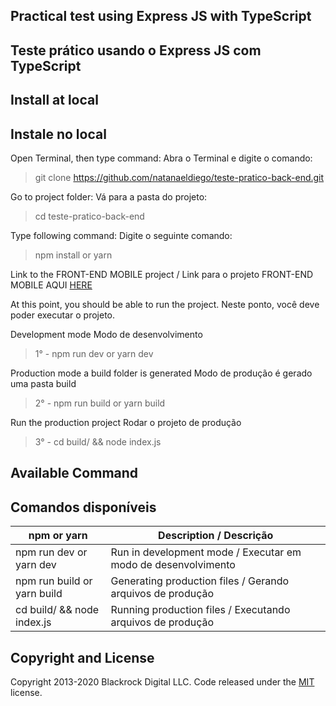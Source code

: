 ## Practical test using Express JS with TypeScript

## Teste prático usando o Express JS com TypeScript

## Install at local

## Instale no local

Open Terminal, then type command:
Abra o Terminal e digite o comando:

> git clone https://github.com/natanaeldiego/teste-pratico-back-end.git

Go to project folder:
Vá para a pasta do projeto:

> cd teste-pratico-back-end

Type following command:
Digite o seguinte comando:

> npm install or yarn

Link to the FRONT-END MOBILE project / Link para o projeto FRONT-END MOBILE AQUI [HERE](https://github.com/natanaeldiego/teste-pratico)

At this point, you should be able to run the project.
Neste ponto, você deve poder executar o projeto.

Development mode
Modo de desenvolvimento

> 1° - npm run dev or yarn dev

Production mode a build folder is generated
Modo de produção é gerado uma pasta build

> 2° - npm run build or yarn build

Run the production project
Rodar o projeto de produção

> 3° - cd build/ && node index.js

## Available Command

## Comandos disponíveis

| npm or yarn                 | Description / Descrição                                       |
| --------------------------- | ------------------------------------------------------------- |
| npm run dev or yarn dev     | Run in development mode / Executar em modo de desenvolvimento |
| npm run build or yarn build | Generating production files / Gerando arquivos de produção    |
| cd build/ && node index.js  | Running production files / Executando arquivos de produção    |

## Copyright and License

Copyright 2013-2020 Blackrock Digital LLC. Code released under the [MIT](https://github.com/BlackrockDigital/startbootstrap-resume/blob/gh-pages/LICENSE) license.
